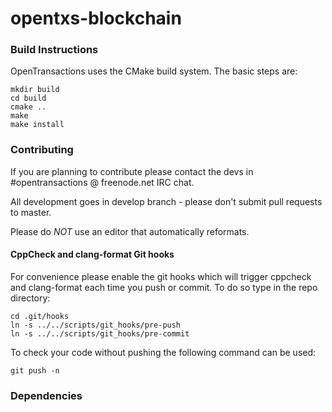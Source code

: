 opentxs-blockchain
==============

### Build Instructions

OpenTransactions uses the CMake build system. The basic steps are:

    mkdir build
    cd build
    cmake ..
    make
    make install

### Contributing

If you are planning to contribute please contact the devs in #opentransactions @ freenode.net IRC chat.

All development goes in develop branch - please don't submit pull requests to master.

Please do *NOT* use an editor that automatically reformats.

#### CppCheck and clang-format Git hooks

For convenience please enable the git hooks which will trigger cppcheck and
clang-format each time you push or commit. To do so type in the repo directory:

    cd .git/hooks
    ln -s ../../scripts/git_hooks/pre-push
    ln -s ../../scripts/git_hooks/pre-commit

To check your code without pushing the following command can be used:

    git push -n

### Dependencies
